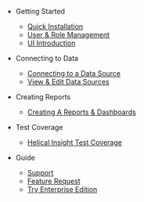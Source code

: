 - Getting Started
  - [Quick Installation](quickstart.md)
  - [User & Role Management](user-role-management.md)
  - [UI Introduction](ui-introduction.md)
 
- Connecting to Data
  - [Connecting to a Data Source](connecting-to-datasource.md)
  - [View & Edit Data Sources](view-edit-datasources.md)

- Creating Reports
  - [Creating A Reports & Dashboards](create-efw-report.md)

- Test Coverage
  - [Helical Insight Test Coverage](test-coverage.md)
  
- Guide
  - [Support](support.md)
  - [Feature Request](roadmap.md)
  - [Try Enterprise Edition](http://www.helicalinsight.com/register/)

